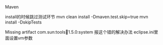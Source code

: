 Maven

install的时候跳过测试环节
mvn clean install -Dmaven.test.skip=true
mvn install -DskipTests

Missing artifact com.sun:tools:jar:1.5.0:system
报这个错的解决办法
eclipse.ini里面设置vm参数
